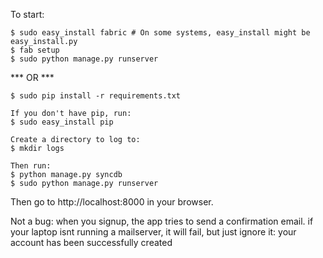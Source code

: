 To start:

    $ sudo easy_install fabric # On some systems, easy_install might be easy_install.py
    $ fab setup
    $ sudo python manage.py runserver

   *** OR ***

    $ sudo pip install -r requirements.txt

    If you don't have pip, run:
    $ sudo easy_install pip

    Create a directory to log to:
    $ mkdir logs

    Then run:
    $ python manage.py syncdb
    $ sudo python manage.py runserver


Then go to http://localhost:8000 in your browser.

Not a bug: when you signup, the app tries to send a confirmation email.
if your laptop isnt running a mailserver, it will fail, but just ignore it:
your account has been successfully created
